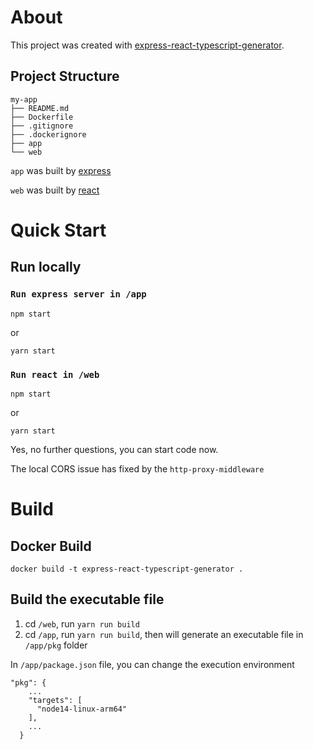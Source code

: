 # About

This project was created with [express-react-typescript-generator](https://github.com/0allen0/express-react-typescript-generator).

## Project Structure

```
my-app
├── README.md
├── Dockerfile
├── .gitignore
├── .dockerignore
├── app
└── web
```

`app` was built by [express](https://expressjs.com/)

`web` was built by [react](https://reactjs.org/)

# Quick Start

## Run locally

### `Run express server in /app`

```
npm start
```

or

```
yarn start
```

### `Run react in /web`

```
npm start
```

or

```
yarn start
```

Yes, no further questions, you can start code now.

The local CORS issue has fixed by the `http-proxy-middleware`

# Build

## Docker Build

```
docker build -t express-react-typescript-generator .
```

## Build the executable file

1. cd `/web`, run `yarn run build`
2. cd `/app`, run `yarn run build`, then will generate an executable file in `/app/pkg` folder

In `/app/package.json` file, you can change the execution environment

```
"pkg": {
    ...
    "targets": [
      "node14-linux-arm64"
    ],
    ...
  }
```
